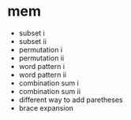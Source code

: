 # mem

- subset i
- subset ii
- permutation i
- permutation ii
- word pattern i
- word pattern ii
- combination sum i
- combination sum ii
- different way to add paretheses
- brace expansion
